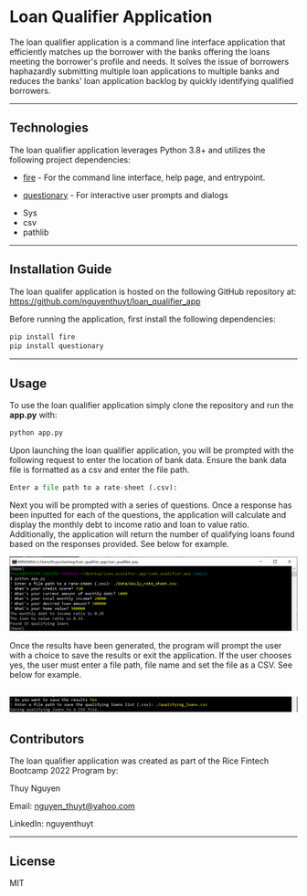 # Loan Qualifier Application

The loan qualifier application is a command line interface application that efficiently matches up the borrower with the banks offering the loans meeting the borrower's profile and needs. It solves the issue of borrowers haphazardly submitting multiple loan applications to multiple banks and reduces the banks' loan application backlog by quickly identifying qualified borrowers. 


---

## Technologies

The loan qualifier application leverages Python 3.8+ and utilizes the following project dependencies:
* [fire](https://github.com/google/python-fire) - For the command line interface, help page, and entrypoint.

* [questionary](https://github.com/tmbo/questionary) - For interactive user prompts and dialogs
- Sys
- csv
- pathlib

---

## Installation Guide

The loan qualifer application is hosted on the following GitHub repository at: https://github.com/nguyenthuyt/loan_qualifier_app   

Before running the application, first install the following dependencies:

```python
pip install fire
pip install questionary
```



---

## Usage

To use the loan qualifier application simply clone the repository and run the **app.py** with:

```python
python app.py
```

Upon launching the loan qualifier application, you will be prompted with the following request to enter the location of bank data. Ensure the bank data file is formatted as a csv and enter the file path. 

```python
Enter a file path to a rate-sheet (.csv):
```

Next you will be prompted with a series of questions. Once a response has been inputted for each of the questions, the application will calculate and display the monthly debt to income ratio and loan to value ratio. Additionally, the application will return the number of qualifying loans found based on the responses provided. See below for example.

![Gitbash screen with loan qualifier application](https://github.com/nguyenthuyt/loan_qualifier_app/blob/main/images/LQapp.PNG)

Once the results have been generated, the program will prompt the user with a choice to save the results or exit the application. If the user chooses yes, the user must enter a file path, file name and set the file as a CSV. See below for example.

![Gitbash screen requesting file output path](https://github.com/nguyenthuyt/loan_qualifier_app/blob/main/images/LQ_output_path.PNG)
---

## Contributors

The loan qualifier application was created as part of the Rice Fintech Bootcamp 2022 Program by:

Thuy Nguyen

Email: nguyen_thuyt@yahoo.com

LinkedIn: nguyenthuyt



---

## License

MIT

